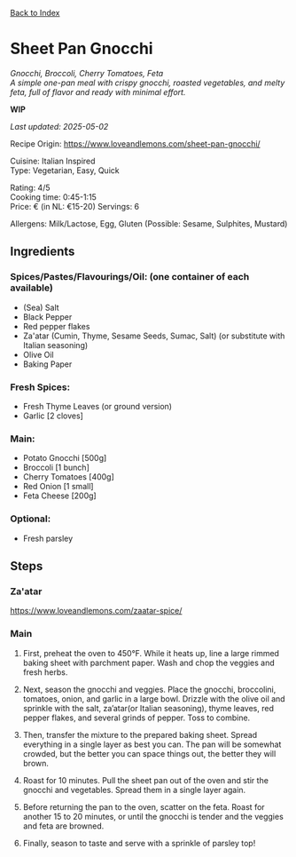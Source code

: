 [Back to Index](/index.md)

# Sheet Pan Gnocchi
*Gnocchi, Broccoli, Cherry Tomatoes, Feta*  
*A simple one-pan meal with crispy gnocchi, roasted vegetables, and melty feta, full of flavor and ready with minimal effort.*

**WIP**

*Last updated: 2025-05-02*

Recipe Origin: https://www.loveandlemons.com/sheet-pan-gnocchi/

Cuisine: Italian Inspired    
Type: Vegetarian, Easy, Quick

Rating: 4/5  
Cooking time: 0:45-1:15  
Price: € (in NL: €15-20)
Servings: 6  

Allergens: Milk/Lactose, Egg, Gluten (Possible: Sesame, Sulphites, Mustard)

## Ingredients
### Spices/Pastes/Flavourings/Oil: (one container of each available)
- (Sea) Salt
- Black Pepper
- Red pepper flakes
- Za'atar (Cumin, Thyme, Sesame Seeds, Sumac, Salt) (or substitute with Italian seasoning)
- Olive Oil
- Baking Paper

### Fresh Spices:
- Fresh Thyme Leaves (or ground version)
- Garlic [2 cloves]

### Main:
- Potato Gnocchi [500g]
- Broccoli [1 bunch]
- Cherry Tomatoes [400g]
- Red Onion [1 small]
- Feta Cheese [200g]

### Optional:
- Fresh parsley

## Steps

### Za'atar 
https://www.loveandlemons.com/zaatar-spice/

### Main

1. First, preheat the oven to 450°F. While it heats up, line a large rimmed baking sheet with parchment paper. Wash and chop the veggies and fresh herbs.

2. Next, season the gnocchi and veggies. Place the gnocchi, broccolini, tomatoes, onion, and garlic in a large bowl. Drizzle with the olive oil and sprinkle with the salt, za’atar(or Italian seasoning), thyme leaves, red pepper flakes, and several grinds of pepper. Toss to combine.

3. Then, transfer the mixture to the prepared baking sheet. Spread everything in a single layer as best you can. The pan will be somewhat crowded, but the better you can space things out, the better they will brown.

4. Roast for 10 minutes. Pull the sheet pan out of the oven and stir the gnocchi and vegetables. Spread them in a single layer again.

5. Before returning the pan to the oven, scatter on the feta. Roast for another 15 to 20 minutes, or until the gnocchi is tender and the veggies and feta are browned.

6. Finally, season to taste and serve with a sprinkle of parsley top!


<!-- ### A: (Main Prepping)



### B: (Main Cooking)
1. {insert step}

### C: (Optional extra)
1. {insert step} -->
